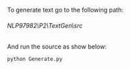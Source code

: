 To generate text go to the following path:

######    NLP97982\P2\TextGen\src

And run the source as show below:

```
python Generate.py
```